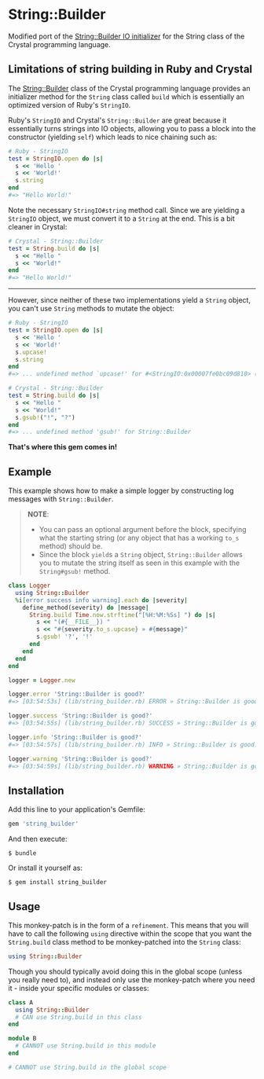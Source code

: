# String::Builder

Modified port of the [String::Builder IO initializer](https://crystal-lang.org/api/0.20.3/String/Builder.html#build%28capacity%3AInt%3D64%2C%26block%29%3AString-class-method) for the String class of the Crystal programming language.

## Limitations of string building in Ruby and Crystal

The [String::Builder](https://crystal-lang.org/api/0.20.3/String/Builder.html) class of the Crystal programming language provides an initializer method for the `String` class called `build` which is essentially an optimized version of Ruby's `StringIO`.

Ruby's `StringIO` and Crystal's `String::Builder` are great because it essentially turns strings into IO objects, allowing you to pass a block into the constructor (yielding `self`) which leads to nice chaining such as:

```ruby
# Ruby - StringIO
test = StringIO.open do |s|
  s << 'Hello '
  s << 'World!'
  s.string
end
#=> "Hello World!"
```

Note the necessary `StringIO#string` method call. Since we are yielding a `StringIO` object, we must convert it to a `String` at the end. This is a bit cleaner in Crystal:

```ruby
# Crystal - String::Builder
test = String.build do |s|
  s << "Hello "
  s << "World!"
end
#=> "Hello World!"
```

---

However, since neither of these two implementations yield a `String` object, you can't use `String` methods to mutate the object:

```ruby
# Ruby - StringIO
test = StringIO.open do |s|
  s << 'Hello '
  s << 'World!'
  s.upcase!
  s.string
end
#=> ... undefined method `upcase!' for #<StringIO:0x00007fe0bc09d810> (NoMethodError)
```

```ruby
# Crystal - String::Builder
test = String.build do |s|
  s << "Hello "
  s << "World!"
  s.gsub!("!", "?")
end
#=> ... undefined method 'gsub!' for String::Builder
```

**That's where this gem comes in!**

## Example

This example shows how to make a simple logger by constructing log messages with `String::Builder`.

> **NOTE**:
> - You can pass an optional argument before the block, specifying what the starting string (or any object that has a working `to_s` method) should be.
> - Since the block `yield`s a `String` object, `String::Builder` allows you to mutate the string itself as seen in this example with the `String#gsub!` method.

```ruby
class Logger
  using String::Builder
  %i[error success info warning].each do |severity|
    define_method(severity) do |message|
      String.build Time.now.strftime("[%H:%M:%Ss] ") do |s|
        s << "(#{__FILE__}) "
        s << "#{severity.to_s.upcase} » #{message}"
        s.gsub! '?', '!'
      end
    end
  end
end

logger = Logger.new

logger.error 'String::Builder is good?'
#=> [03:54:53s] (lib/string_builder.rb) ERROR » String::Builder is good!

logger.success 'String::Builder is good?'
#=> [03:54:55s] (lib/string_builder.rb) SUCCESS » String::Builder is good!

logger.info 'String::Builder is good?'
#=> [03:54:57s] (lib/string_builder.rb) INFO » String::Builder is good!

logger.warning 'String::Builder is good?'
#=> [03:54:59s] (lib/string_builder.rb) WARNING » String::Builder is good!
```

## Installation

Add this line to your application's Gemfile:

```ruby
gem 'string_builder'
```

And then execute:

    $ bundle

Or install it yourself as:

    $ gem install string_builder

## Usage

This monkey-patch is in the form of a `refinement`. This means that you will have to call the following `using` directive within the scope that you want the `String.build` class method to be monkey-patched into the `String` class:

```ruby
using String::Builder
```

Though you should typically avoid doing this in the global scope (unless you really need to), and instead only use the monkey-patch where you need it - inside your specific modules or classes:

```ruby
class A
  using String::Builder
  # CAN use String.build in this class
end

module B
  # CANNOT use String.build in this module
end

# CANNOT use String.build in the global scope
```